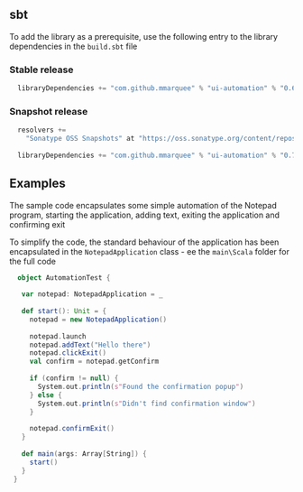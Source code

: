 ## sbt
To add the library as a prerequisite, use the following entry to the library dependencies in the `build.sbt` file

### Stable release
```scala
  libraryDependencies += "com.github.mmarquee" % "ui-automation" % "0.6.0"
```

### Snapshot release
```scala
  resolvers +=
    "Sonatype OSS Snapshots" at "https://oss.sonatype.org/content/repositories/snapshots"
  
  libraryDependencies += "com.github.mmarquee" % "ui-automation" % "0.7.0-SNAPSHOT"
```

## Examples

The sample code encapsulates some simple automation of the Notepad program, starting the application, adding text, exiting the application and confirming exit

To simplify the code, the standard behaviour of the application has been encapsulated in the `NotepadApplication` class - ee the `main\Scala` folder for the full code

```scala
  object AutomationTest {
 
   var notepad: NotepadApplication = _
 
   def start(): Unit = {
     notepad = new NotepadApplication()
 
     notepad.launch
     notepad.addText("Hello there")
     notepad.clickExit()
     val confirm = notepad.getConfirm
 
     if (confirm != null) {
       System.out.println(s"Found the confirmation popup")
     } else {
       System.out.println(s"Didn't find confirmation window")
     }
 
     notepad.confirmExit()
   }
 
   def main(args: Array[String]) {
     start()
   }
 }
```
